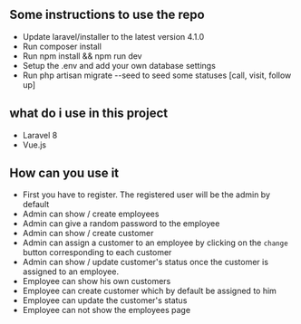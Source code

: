

## Some instructions to use the repo

* Update laravel/installer to the latest version 4.1.0
* Run composer install
* Run npm install && npm run dev
* Setup the .env and add your own database settings
* Run php artisan migrate --seed to seed some statuses [call, visit, follow up]

## what do i use in this project

* Laravel 8
* Vue.js

## How can you use it

* First you have to register. The registered user will be the admin by default
* Admin can show / create employees
* Admin can give a random password to the employee
* Admin can show / create customer
* Admin can assign a customer to an employee by clicking on the `change` button corresponding to each customer
* Admin can show / update customer's status once the customer is assigned to an employee.
* Employee can show his own customers
* Employee can create customer which by default be assigned to him
* Employee can update the customer's status
* Employee can not show the employees page

